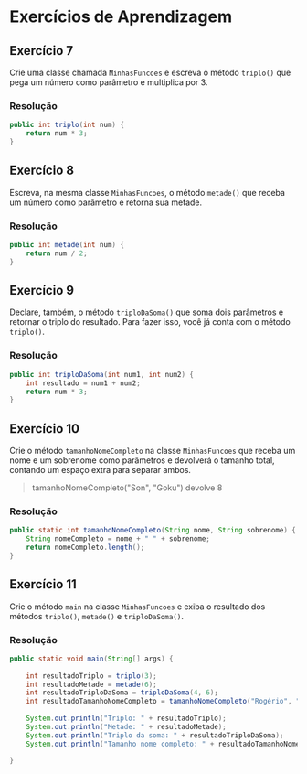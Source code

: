 # Exercícios de Aprendizagem

## Exercício 7

Crie uma classe chamada `MinhasFuncoes` e escreva o método `triplo()` que pega um número como parâmetro e multiplica por 3.

### Resolução

``` java
public int triplo(int num) {
	return num * 3;
}
```

## Exercício 8

Escreva, na mesma classe `MinhasFuncoes`, o método `metade()` que receba um número como parâmetro e retorna sua metade.

### Resolução

``` java
public int metade(int num) {
	return num / 2;
}
```

## Exercício 9

Declare, também, o método `triploDaSoma()` que soma dois parâmetros e retornar o triplo do resultado. Para fazer isso, você já conta com o método `triplo()`.

### Resolução

``` java
public int triploDaSoma(int num1, int num2) {
	int resultado = num1 + num2;
	return num * 3;
}
```

## Exercício 10

Crie o método `tamanhoNomeCompleto` na classe `MinhasFuncoes` que receba um nome e um sobrenome como parâmetros e devolverá o tamanho total, contando um espaço extra para separar ambos.
> tamanhoNomeCompleto("Son", "Goku")
> devolve 8

### Resolução

``` java
public static int tamanhoNomeCompleto(String nome, String sobrenome) {
	String nomeCompleto = nome + " " + sobrenome;
	return nomeCompleto.length();
}
```

## Exercício 11

Crie o método `main` na classe `MinhasFuncoes` e exiba o resultado dos métodos `triplo()`, `metade()` e `triploDaSoma()`.

### Resolução

``` java
public static void main(String[] args) {
		
	int resultadoTriplo = triplo(3);
	int resultadoMetade = metade(6);
	int resultadoTriploDaSoma = triploDaSoma(4, 6);
	int resultadoTamanhoNomeCompleto = tamanhoNomeCompleto("Rogério", "Morais");
		
	System.out.println("Triplo: " + resultadoTriplo);
	System.out.println("Metade: " + resultadoMetade);
	System.out.println("Triplo da soma: " + resultadoTriploDaSoma);
	System.out.println("Tamanho nome completo: " + resultadoTamanhoNomeCompleto);
	
}
```